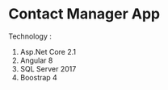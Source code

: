 # Contact Manager App

Technology :
1) Asp.Net Core 2.1
2) Angular 8
3) SQL Server 2017
4) Boostrap 4
